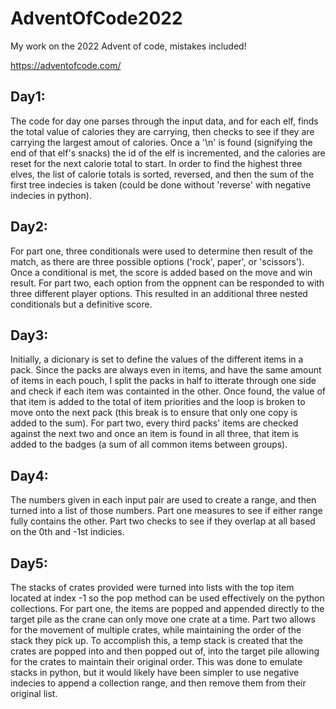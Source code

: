 # AdventOfCode2022

My work on the 2022 Advent of code, mistakes included!

https://adventofcode.com/


## Day1:
The code for day one parses through the input data, and for each elf, finds the total value of calories they are carrying, then checks to see if they are carrying the largest amout of calories. Once a '\n' is found (signifying the end of that elf's snacks) the id of the elf is incremented, and the calories are reset for the next calorie total to start.
In order to find the highest three elves, the list of calorie totals is sorted, reversed, and then the sum of the first tree indecies is taken (could be done without 'reverse' with negative indecies in python).

## Day2:
For part one, three conditionals were used to determine then result of the match, as there are three possible options ('rock', paper', or 'scissors'). Once a conditional is met, the score is added based on the move and win result.
For part two, each option from the oppnent can be responded to with three different player options. This resulted in an additional three nested conditionals but a definitive score.

## Day3:
Initially, a dicionary is set to define the values of the different items in a pack. Since the packs are always even in items, and have the same amount of items in each pouch, I split the packs in half to itterate through one side and check if each item was containted in the other. Once found, the value of that item is added to the total of item priorities and the loop is broken to move onto the next pack (this break is to ensure that only one copy is added to the sum).
For part two, every third packs' items are checked against the next two and once an item is found in all three, that item is added to the badges (a sum of all common items between groups).

## Day4:
The numbers given in each input pair are used to create a range, and then turned into a list of those numbers. 
Part one measures to see if either range fully contains the other.
Part two checks to see if they overlap at all based on the 0th and -1st indicies.


## Day5:
The stacks of crates provided were turned into lists with the top item located at index -1 so the pop method can be used effectively on the python collections. 
For part one, the items are popped and appended directly to the target pile as the crane can only move one crate at a time. 
Part two allows for the movement of multiple crates, while maintaining the order of the stack they pick up. To accomplish this, a temp stack is created that the crates are popped into and then popped out of, into the target pile allowing for the crates to maintain their original order.
This was done to emulate stacks in python, but it would likely have been simpler to use negative indecies to append a collection range, and then remove them from their original list.
